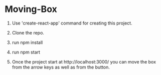 # Moving-Box

1. Use 'create-react-app' command for creating this project.

2. Clone the repo.

3. run npm install

4. run npm start

5. Once the project start at http://localhost:3000/ you can move the box from the arrow keys as well as from the button.



